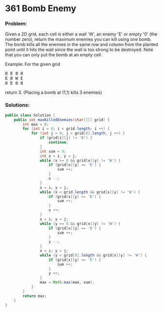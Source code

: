 # 361 Bomb Enemy

### Problem:


Given a 2D grid, each cell is either a wall 'W', an enemy 'E' or empty '0' (the number zero), return the maximum enemies you can kill using one bomb.
The bomb kills all the enemies in the same row and column from the planted point until it hits the wall since the wall is too strong to be destroyed.
Note that you can only put the bomb at an empty cell.

Example:
For the given grid
<pre>
0 E 0 0
E 0 W E
0 E 0 0
</pre>


return 3. (Placing a bomb at (1,1) kills 3 enemies)


### Solutions:

```java
public class Solution {
    public int maxKilledEnemies(char[][] grid) {
        int max = 0;
        for (int i = 0; i < grid.length; i ++) {
            for (int j = 0; j < grid[0].length; j ++) {
                if (grid[i][j] != '0') {
                    continue;
                }
                int sum = 0;
                int x = i, y = j;
                while (x >= 0 && grid[x][y] != 'W') {
                    if (grid[x][y] == 'E') {
                        sum ++;
                    }
                    x --;
                }
                x = i; y = j;
                while (x < grid.length && grid[x][y] != 'W') {
                    if (grid[x][y] == 'E') {
                        sum ++;
                    }
                    x ++;
                }
                x = i; y = j;
                while (y >= 0 && grid[x][y] != 'W') {
                    if (grid[x][y] == 'E') {
                        sum ++;
                    }
                    y --;
                }
                x = i; y = j;
                while (y < grid[0].length && grid[x][y] != 'W') {
                    if (grid[x][y] == 'E') {
                        sum ++;
                    }
                    y ++;
                }
                max = Math.max(max, sum);
            }
        }
        return max;
    }
}
```